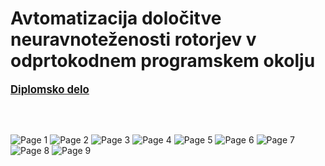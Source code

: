 # Avtomatizacija določitve neuravnoteženosti rotorjev v odprtokodnem programskem okolju

<span style="font-size: larger;">[**Diplomsko delo**](https://repozitorij.uni-lj.si/Dokument.php?id=172952&lang=slv)</span>

<br><br>

<img src="readme_files/stekam_prispevek-1.png" alt="Page 1">
<img src="readme_files/stekam_prispevek-2.png" alt="Page 2">
<img src="readme_files/stekam_prispevek-3.png" alt="Page 3">
<img src="readme_files/stekam_prispevek-4.png" alt="Page 4">
<img src="readme_files/stekam_prispevek-5.png" alt="Page 5">
<img src="readme_files/stekam_prispevek-6.png" alt="Page 6">
<img src="readme_files/stekam_prispevek-7.png" alt="Page 7">
<img src="readme_files/stekam_prispevek-8.png" alt="Page 8">
<img src="readme_files/stekam_prispevek-9.png" alt="Page 9">
